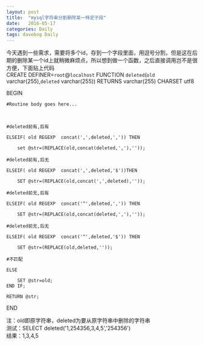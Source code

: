 ```yaml
---
layout: post
title:  "mysql字符串分割删除某一特定子段"
date:   2016-05-17
categories: Daily
tags: davebog Daily
---
```

今天遇到一些需求，需要将多个id，存到一个字段里面，用逗号分割，但是这在后期的删除某一个id上就稍微麻烦点，所以想到做一个函数，之后直接调用岂不是很方便，下面贴上代码   
CREATE DEFINER=`root`@`localhost` FUNCTION `deleted`(`old` varchar(255),`deleted` varchar(255)) RETURNS varchar(255) CHARSET utf8  

BEGIN  

	#Routine body goes here...  
	
	
		
	#deleted前有,后有  
	
	ELSEIF( old REGEXP  concat(',',deleted,',')) THEN  
	
		set @str=(REPLACE(old,concat(deleted,','),''));  
		
	#deleted前有,后无  
	
	ELSEIF( old REGEXP  concat(',',deleted,'$'))THEN  
	
		SET @str=(REPLACE(old,concat(',',deleted),''));  
		
	#deleted前无,后有  
	
	ELSEIF( old REGEXP  concat('^',deleted,',')) THEN   
	
		SET @str=(REPLACE(old,concat(deleted,','),''));  
		
	#deleted前无,后无  
	
	ELSEIF( old REGEXP  concat('^',deleted,'$')) THEN   
	
		SET @str=(REPLACE(old,deleted,''));	  
		
	#不匹配  
	
	ELSE  
	
		SET @str=old;  	
	END IF;  
	
	RETURN @str;  
	
END     

注：old即原字符串，deleted为要从原字符串中删除的字符串  
测试：SELECT deleted('1,254356,3,4,5','254356')  
结果：1,3,4,5